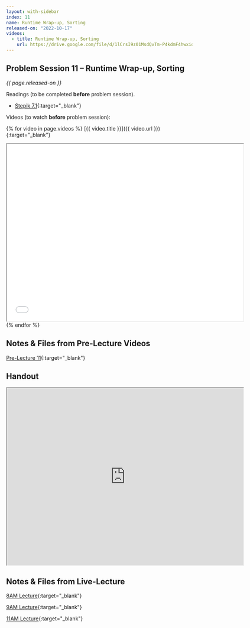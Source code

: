 ```yaml
---
layout: with-sidebar
index: 11
name: Runtime Wrap-up, Sorting
released-on: "2022-10-17"
videos:
  - title: Runtime Wrap-up, Sorting
    url: https://drive.google.com/file/d/1lCrsI9z01MsdQvTm-P4kdmF4hwxidd8P
---
```


## Problem Session 11 – Runtime Wrap-up, Sorting

_{{ page.released-on }}_

Readings (to be completed **before** problem session). 
- [Stepik 7.1](https://stepik.org/lesson/717447/step/1?unit=718356){:target="_blank"}

Videos (to watch **before** problem session):

{% for video in page.videos %}
[{{ video.title }}]({{ video.url }}){:target="_blank"}

<iframe src="{{ video.url }}/preview" width="640" height="480" allow="autoplay"></iframe>
{% endfor %}

## Notes & Files from Pre-Lecture Videos

[Pre-Lecture 11](https://github.com/ucsd-cse12-f22/ucsd-cse12-f22.github.io/tree/main/_pre-lectures/lecture-11){:target="_blank"}

## Handout

<iframe src="https://drive.google.com/file/d/1XPnyVX1cmkhXykVYVo3n1UYgABrPIkDD/preview" width="640" height="480" allow="autoplay"></iframe>

## Notes & Files from Live-Lecture

[8AM Lecture](https://github.com/ucsd-cse12-f22/ucsd-cse12-f22.github.io/tree/main/_lectures/lecture-11/A00){:target="_blank"}

[9AM Lecture](https://github.com/ucsd-cse12-f22/ucsd-cse12-f22.github.io/tree/main/_lectures/lecture-11/B00){:target="_blank"}

[11AM Lecture](https://github.com/ucsd-cse12-f22/ucsd-cse12-f22.github.io/tree/main/_lectures/lecture-11/C00){:target="_blank"}
